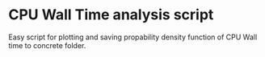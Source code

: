 # CPU Wall Time analysis script

Easy script for plotting and saving propability density function of CPU Wall time to concrete folder.
